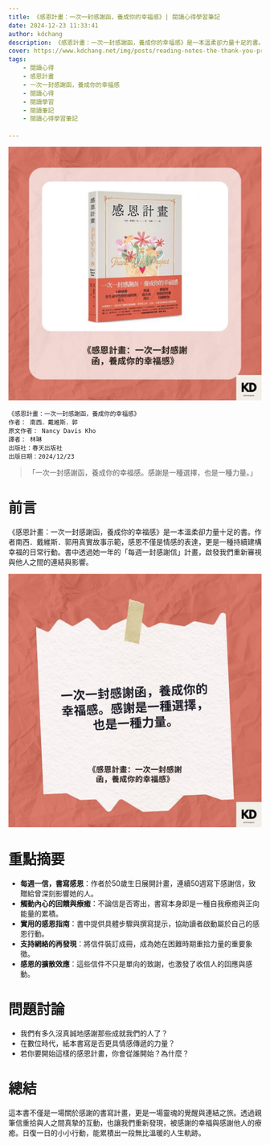 ```yaml
---
title: 《感恩計畫：一次一封感謝函，養成你的幸福感》| 閱讀心得學習筆記
date: 2024-12-23 11:33:41
author: kdchang
description: 《感恩計畫：一次一封感謝函，養成你的幸福感》是一本溫柔卻力量十足的書。作者南西．戴維斯．郭用真實故事示範，感恩不僅是情感的表達，更是一種持續建構幸福的日常行動。書中透過她一年的「每週一封感謝信」計畫，啟發我們重新審視與他人之間的連結與影響。
cover: https://www.kdchang.net/img/posts/reading-notes-the-thank-you-project-cultivating-happiness-one-letter-of-gratitude-at-a-time-1.jpg
tags: 
    - 閱讀心得
    - 感恩計畫
    - 一次一封感謝函，養成你的幸福感
    - 閱讀心得
    - 閱讀學習
    - 閱讀筆記
    - 閱讀心得學習筆記

---
```


![](img/posts/reading-notes-the-thank-you-project-cultivating-happiness-one-letter-of-gratitude-at-a-time-1.jpg)

```
《感恩計畫：一次一封感謝函，養成你的幸福感》
作者： 南西．戴維斯．郭  
原文作者： Nancy Davis Kho
譯者： 林琳
出版社：春天出版社  
出版日期：2024/12/23
```

> 「一次一封感謝函，養成你的幸福感。感謝是一種選擇，也是一種力量。」

# 前言
《感恩計畫：一次一封感謝函，養成你的幸福感》是一本溫柔卻力量十足的書。作者南西．戴維斯．郭用真實故事示範，感恩不僅是情感的表達，更是一種持續建構幸福的日常行動。書中透過她一年的「每週一封感謝信」計畫，啟發我們重新審視與他人之間的連結與影響。

![](img/posts/reading-notes-the-thank-you-project-cultivating-happiness-one-letter-of-gratitude-at-a-time-2.jpg)

# 重點摘要
- **每週一信，書寫感恩**：作者於50歲生日展開計畫，連續50週寫下感謝信，致贈給曾深刻影響她的人。  
- **觸動內心的回饋與療癒**：不論信是否寄出，書寫本身即是一種自我療癒與正向能量的累積。  
- **實用的感恩指南**：書中提供具體步驟與撰寫提示，協助讀者啟動屬於自己的感恩行動。  
- **支持網絡的再發現**：將信件裝訂成冊，成為她在困難時期重拾力量的重要象徵。  
- **感恩的擴散效應**：這些信件不只是單向的致謝，也激發了收信人的回應與感動。

# 問題討論 
- 我們有多久沒真誠地感謝那些成就我們的人了？  
- 在數位時代，紙本書寫是否更具情感傳遞的力量？  
- 若你要開始這樣的感恩計畫，你會從誰開始？為什麼？

# 總結
這本書不僅是一場關於感謝的書寫計畫，更是一場靈魂的覺醒與連結之旅。透過親筆信重拾與人之間真摯的互動，也讓我們重新發現，被感謝的幸福與感謝他人的療癒。日復一日的小小行動，能累積出一段無比溫暖的人生軌跡。
